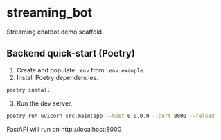 # streaming_bot

Streaming chatbot demo scaffold.

## Backend quick-start (Poetry)

1) Create and populate `.env` from `.env.example`.
2) Install Poetry dependencies.

```bash
poetry install
```

3) Run the dev server.

```bash
poetry run uvicorn src.main:app --host 0.0.0.0 --port 8000 --reload
```

FastAPI will run on http://localhost:8000
